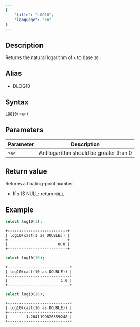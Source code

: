```yaml
---
{
    "title": "LOG10",
    "language": "en"
}
---
```


## Description

Returns the natural logarithm of `x` to base `10`.

## Alias

- DLOG10

## Syntax

```sql
LOG10(<x>)
```

## Parameters

| Parameter | Description |
|-----------|------------|
| `<x>`   | Antilogarithm should be greater than 0 |

## Return value

Returns a floating-point number.

- If x IS NULL: return `NULL`

## Example

```sql
select log10(1);
```

```text
+--------------------------+
| log10(cast(1 as DOUBLE)) |
+--------------------------+
|                      0.0 |
+--------------------------+
```

```sql
select log10(10);
```

```text
+---------------------------+
| log10(cast(10 as DOUBLE)) |
+---------------------------+
|                       1.0 |
+---------------------------+
```

```sql
select log10(16);
```

```text
+---------------------------+
| log10(cast(16 as DOUBLE)) |
+---------------------------+
|        1.2041199826559248 |
+---------------------------+
```


